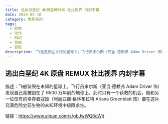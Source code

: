 ```yaml
---
title: 逃出白垩纪 4K原盘REMUX 杜比视界 内封字幕
date: 2024-05-10
category: 电影系列
tags:
  - 剧情
  - 动作
  - 科幻
  - 惊悚
  - 冒险
description: '飞船坠毁在未知的星球上，飞行员米尔斯（亚当·德赖弗 Adam Driver 饰）发现自己竟被困在了 6500 万年前的地球上。此时只有一个获救的机会，他和另一位仅有的幸存者寇娅（阿丽亚娜·格林布拉特 Ariana Greenblatt 饰）要在这片充满危险史前生物的未知环境中极限求生。'
---
```


## 逃出白垩纪 4K 原盘 REMUX 杜比视界 内封字幕

描述：飞船坠毁在未知的星球上，飞行员米尔斯（亚当·德赖弗 Adam Driver 饰）发现自己竟被困在了 6500 万年前的地球上。此时只有一个获救的机会，他和另一位仅有的幸存者寇娅（阿丽亚娜·格林布拉特 Ariana Greenblatt 饰）要在这片充满危险史前生物的未知环境中极限求生。

链接：https://www.alipan.com/s/gbJwWQ6oWjt
